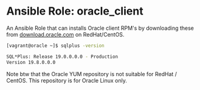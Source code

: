 # Ansible Role: oracle_client

An Ansible Role that can installs Oracle client RPM's by downloading these from [download.oracle.com](https://download.oracle.com/) on RedHat/CentOS. 

```bash
[vagrant@oracle ~]$ sqlplus -version

SQL*Plus: Release 19.0.0.0.0 - Production
Version 19.8.0.0.0
```

Note btw that the Oracle YUM repository is not suitable for RedHat / CentOS. This repository is for Oracle Linux only.

